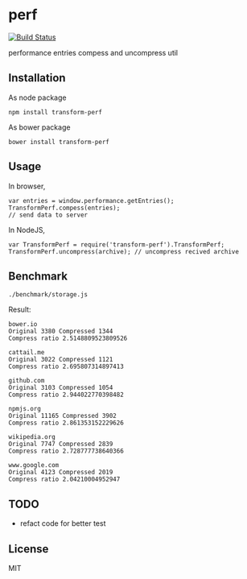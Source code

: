 # perf

[![Build Status](https://travis-ci.org/transformjs/transform-perf.svg?branch=master)](https://travis-ci.org/transformjs/transform-perf)

performance entries compess and uncompress util

## Installation

As node package

    npm install transform-perf

As bower package

    bower install transform-perf

## Usage

In browser,

    var entries = window.performance.getEntries();
    TransformPerf.compess(entries);
    // send data to server

In NodeJS,

    var TransformPerf = require('transform-perf').TransformPerf;
    TransformPerf.uncompress(archive); // uncompress recived archive

## Benchmark

    ./benchmark/storage.js

Result:

    bower.io
    Original 3380 Compressed 1344
    Compress ratio 2.5148809523809526

    cattail.me
    Original 3022 Compressed 1121
    Compress ratio 2.695807314897413

    github.com
    Original 3103 Compressed 1054
    Compress ratio 2.944022770398482

    npmjs.org
    Original 11165 Compressed 3902
    Compress ratio 2.861353152229626

    wikipedia.org
    Original 7747 Compressed 2839
    Compress ratio 2.728777738640366

    www.google.com
    Original 4123 Compressed 2019
    Compress ratio 2.04210004952947

## TODO

  * refact code for better test

## License

MIT
